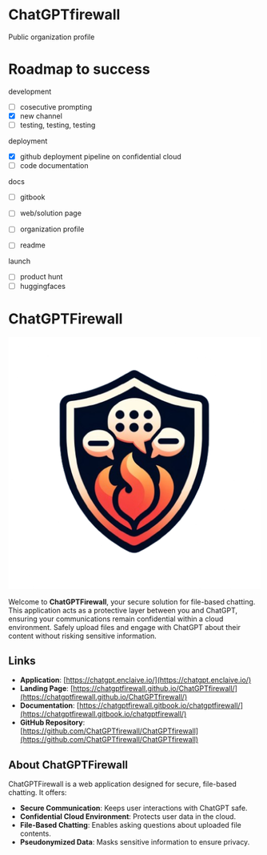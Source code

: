 # ChatGPTfirewall

Public organization profile

# Roadmap to success
development
- [ ] cosecutive prompting
- [x] new channel
- [ ] testing, testing, testing

deployment
- [x] github deployment pipeline on confidential cloud
- [ ] code documentation

docs
- [ ] gitbook
- [ ] web/solution page
- [ ] organization profile
- [ ] readme


launch
- [ ] product hunt
- [ ] huggingfaces

# ChatGPTFirewall

![ChatGPTFirewall Logo](/images/android-chrome-512x512.png)

Welcome to **ChatGPTFirewall**, your secure solution for file-based chatting. This application acts as a protective layer between you and ChatGPT, ensuring your communications remain confidential within a cloud environment. Safely upload files and engage with ChatGPT about their content without risking sensitive information.

## Links

- **Application**: [https://chatgpt.enclaive.io/](https://chatgpt.enclaive.io/)
- **Landing Page**: [https://chatgptfirewall.github.io/ChatGPTfirewall/](https://chatgptfirewall.github.io/ChatGPTfirewall/)
- **Documentation**: [https://chatgptfirewall.gitbook.io/chatgptfirewall/](https://chatgptfirewall.gitbook.io/chatgptfirewall/)
- **GitHub Repository**: [https://github.com/ChatGPTfirewall/ChatGPTfirewall](https://github.com/ChatGPTfirewall/ChatGPTfirewall)

## About ChatGPTFirewall

ChatGPTFirewall is a web application designed for secure, file-based chatting. It offers:

- **Secure Communication**: Keeps user interactions with ChatGPT safe.
- **Confidential Cloud Environment**: Protects user data in the cloud.
- **File-Based Chatting**: Enables asking questions about uploaded file contents.
- **Pseudonymized Data**: Masks sensitive information to ensure privacy.
